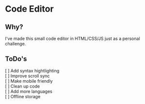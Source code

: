 # Code Editor

## Why?
I've made this small code editor in HTML/CSS/JS just as a personal challenge.

## ToDo's
[ ] Add syntax hightlighting  
[ ] Improve scroll sync  
[ ] Make mobile friendly  
[ ] Clean up code  
[ ] Add more languages  
[ ] Offline storage  
